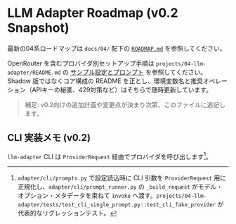 # LLM Adapter Roadmap (v0.2 Snapshot)

最新の04系ロードマップは `docs/04/` 配下の [`ROADMAP.md`](../../04/ROADMAP.md) を参照してください。

OpenRouter を含むプロバイダ別セットアップ手順は `projects/04-llm-adapter/README.md` の [サンプル設定とプロンプト](../../../projects/04-llm-adapter/README.md#サンプル設定とプロンプト) を参照してください。Shadow 版ではなくコア構成の README を正とし、環境変数名と推奨オペレーション（APIキーの秘匿、429対策など）はそちらで随時更新しています。

> 補足: v0.2向けの追加計画や変更点が決まり次第、このファイルに追記します。

## CLI 実装メモ (v0.2)

`llm-adapter` CLI は `ProviderRequest` 経由でプロバイダを呼び出します[^cli-provider-request]。

[^cli-provider-request]: `adapter/cli/prompts.py` で設定読込時に CLI 引数を `ProviderRequest` 用に正規化し、`adapter/cli/prompt_runner.py` の `_build_request` がモデル・オプション・メタデータを束ねて `invoke` へ渡す。`projects/04-llm-adapter/tests/test_cli_single_prompt.py::test_cli_fake_provider` が代表的なリグレッションテスト。
